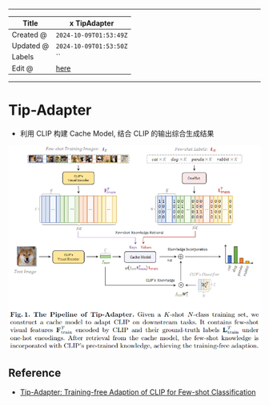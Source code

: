 -----

| Title     | x TipAdapter                                          |
| --------- | ----------------------------------------------------- |
| Created @ | `2024-10-09T01:53:49Z`                                |
| Updated @ | `2024-10-09T01:53:50Z`                                |
| Labels    | \`\`                                                  |
| Edit @    | [here](https://github.com/junxnone/aiwiki/issues/475) |

-----

# Tip-Adapter

  - 利用 CLIP 构建 Cache Model, 结合 CLIP 的输出综合生成结果

![image](media/ccdec38416ff353cd7f9aeb673f93d7934a8671b.png)

## Reference

  - [Tip-Adapter: Training-free Adaption of CLIP for Few-shot
    Classification](https://arxiv.org/pdf/2207.09519)
